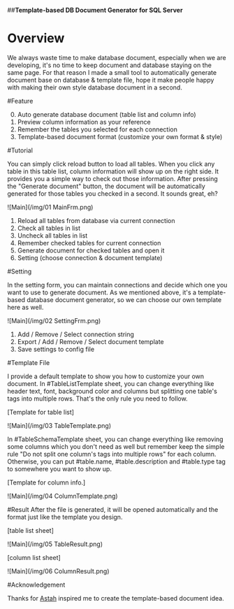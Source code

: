 ##**Template-based DB Document Generator for SQL Server**

# Overview
We always waste time to make database document, especially when we are developing, it's no time to keep document and database staying on the same page. For that reason I made a small tool to automatically generate document base on database & template file, hope it make people happy with making their own style database document in a second.

#Feature

0. Auto generate database document (table list and column info)
0. Preview column information as your reference
0. Remember the tables you selected for each connection
0. Template-based document format (customize your own format & style)

#Tutorial

You can simply click reload button to load all tables. When you click any table in this table list, column information will show up on the right side. It provides you a simple way to check out those information. After pressing the "Generate document" button, the document will be automatically generated for those tables you checked in a second. It sounds great, eh? 

![Main](/img/01 MainFrm.png)

1. Reload all tables from database via current connection
2. Check all tables in list
3. Uncheck all tables in list
4. Remember checked tables for current connection
5. Generate document for checked tables and open it 
6. Setting (choose connection & document template)


#Setting

In the setting form, you can maintain connections and decide which one you want to use to generate document. As we mentioned above, it's a template-based database document generator, so we can choose our own template here as well.

![Main](/img/02 SettingFrm.png)

1. Add / Remove / Select connection string
2. Export / Add / Remove / Select document template
3. Save settings to config file

#Template File

I provide a default template to show you how to customize your own document. In #TableListTemplate sheet, you can change everything like header text, font, background color and columns but splitting one table's tags into multiple rows. That's the only rule you need to follow.

 

[Template for table list]

![Main](/img/03 TableTemplate.png)

In #TableSchemaTemplate sheet, you can change everything like removing some columns which you don't need as well but remember keep the simple rule "Do not split one column's tags into multiple rows" for each column. Otherwise, you can put #table.name, #table.description and #table.type tag to somewhere you want to show up.

[Template for column info.]

![Main](/img/04 ColumnTemplate.png)


#Result
After the file is generated, it will be opened automatically and the format just like the template you design.

[table list sheet]

![Main](/img/05 TableResult.png)

[column list sheet]

![Main](/img/06 ColumnResult.png)

#Acknowledgement

Thanks for [Astah](http://astah.net/) inspired me to create the template-based document idea.